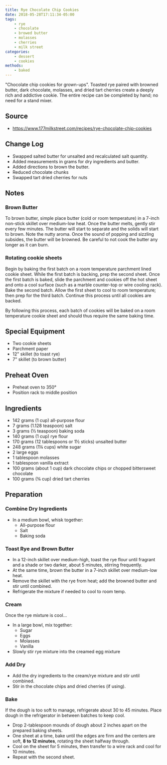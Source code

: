 ```yaml
---
title: Rye Chocolate Chip Cookies
date: 2018-05-28T17:11:34-05:00
tags:
    - rye
    - chocolate
    - browed butter
    - molasses
    - cherries
    - milk street
categories: 
    - dessert
    - cookies
methods:
    - baked
---
```


"Chocolate chip cookies for grown-ups". Toasted rye paired with browned
butter, dark chocolate, molasses, and dried tart cherries create a
deeply rich and addictive cookie. The entire recipe can be completed by
hand; no need for a stand mixer.

## Source

-   https://www.177milkstreet.com/recipes/rye-chocolate-chip-cookies

## Change Log

-   Swapped salted butter for unsalted and recalculated salt quantity.
-   Added measurements in grams for dry ingredients and butter.
-   Added directions to brown the butter.
-   Reduced chocolate chunks
-   Swapped tart dried cherries for nuts

## Notes

### Brown Butter

To brown butter, simple place butter (cold or room temperature) in a
7-inch non-stick skillet over medium-low heat. Once the butter melts,
gently stir every few minutes. The butter will start to separate and the
solids will start to brown. Note the nutty aroma. Once the sound of
popping and sizzling subsides, the butter will be browned. Be careful to
not cook the butter any longer as it can burn.

### Rotating cookie sheets

Begin by baking the first batch on a room temperature parchment lined
cookie sheet. While the first batch is backing, prep the second sheet.
Once the first batch is baked, slide the parchment and cookies off the
hot sheet and onto a cool surface (such as a marble counter-top or wire
cooling rack). Bake the second batch. Allow the first sheet to cool to
room temperature; then prep for the third batch. Continue this process
until all cookies are backed.

By following this process, each batch of cookies will be baked on a room
temperature cookie sheet and should thus require the same baking time.

## Special Equipment

-   Two cookie sheets
-   Parchment paper
-   12" skillet (to toast rye)
-   7" skillet (to brown butter)

## Preheat Oven

-   Preheat oven to 350°
-   Position rack to middle position

## Ingredients

-   142 grams (1 cup) all-purpose flour
-   7 grams (1.128 teaspoon) salt
-   3 grams (½ teaspoon) baking soda
-   140 grams (1 cup) rye flour
-   170 grams (12 tablespoons or 1½ sticks) unsalted butter
-   248 grams (1¼ cups) white sugar
-   2 large eggs
-   1 tablespoon molasses
-   1 tablespoon vanilla extract
-   100 grams (about 1 cup) dark chocolate chips or chopped bittersweet
    chocolate
-   100 grams (¾ cup) dried tart cherries

## Preparation

### Combine Dry Ingredients

-   In a medium bowl, whisk together:
    -   All-­purpose flour
    -   Salt
    -   Baking soda

### Toast Rye and Brown Butter

-   In a 12-inch skillet over medium-high, toast the rye flour until
    fragrant and a shade or two darker, about 5 minutes, stirring
    frequently.
-   At the same time, brown the butter in a 7-inch skillet over
    medium-low heat.
-   Remove the skillet with the rye from heat; add the browned butter
    and stir until combined.
-   Refrigerate the mixture if needed to cool to room temp.

### Cream

Once the rye mixture is cool...

-   In a large bowl, mix together:
    -   Sugar
    -   Eggs
    -   Molasses
    -   Vanilla
-   Slowly stir rye mixture into the creamed egg mixture

### Add Dry

-   Add the dry ingredients to the cream/rye mixture and stir until
    combined.
-   Stir in the chocolate chips and dried cherries (if using).

### Bake

If the dough is too soft to manage, refrigerate about 30 to 45 minutes.
Place dough in the refrigerator in between batches to keep cool.

-   Drop 2-tablespoon mounds of dough about 2 inches apart on the
    prepared baking sheets.
-   One sheet at a time, bake until the edges are firm and the centers
    are soft, **8 to 12 minutes**, rotating the sheet halfway through.
-   Cool on the sheet for 5 minutes, then transfer to a wire rack and
    cool for 10 minutes.
-   Repeat with the second sheet.
